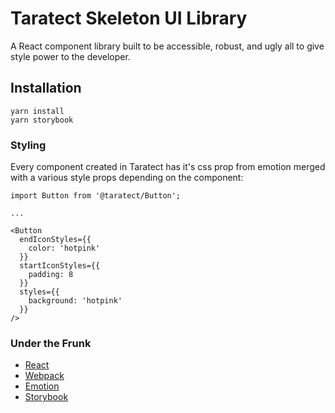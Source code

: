 # Taratect Skeleton UI Library

A React component library built to be accessible, robust, and ugly all to give style power to the developer. 

## Installation

```
yarn install
yarn storybook
```

### Styling

Every component created in Taratect has it's css prop from emotion merged with a various style props depending on the component:

```
import Button from '@taratect/Button';

...

<Button 
  endIconStyles={{
    color: 'hotpink'
  }}
  startIconStyles={{
    padding: 8
  }}
  styles={{
    background: 'hotpink'
  }}
/>
```

### Under the Frunk

* [React](https://reactjs.org/)
* [Webpack](https://webpack.js.org/)
* [Emotion](https://emotion.sh/docs/introduction)
* [Storybook](https://storybook.js.org/)